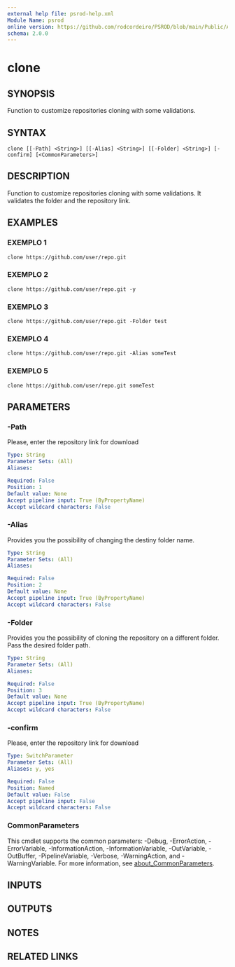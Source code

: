 ```yaml
---
external help file: psrod-help.xml
Module Name: psrod
online version: https://github.com/rodcordeiro/PSROD/blob/main/Public/Authoral/CalcularSaida.ps1
schema: 2.0.0
---
```


# clone

## SYNOPSIS
Function to customize repositories cloning with some validations.

## SYNTAX

```
clone [[-Path] <String>] [[-Alias] <String>] [[-Folder] <String>] [-confirm] [<CommonParameters>]
```

## DESCRIPTION
Function to customize repositories cloning with some validations.
It validates the folder and the repository link.

## EXAMPLES

### EXEMPLO 1
```
clone https://github.com/user/repo.git
```

### EXEMPLO 2
```
clone https://github.com/user/repo.git -y
```

### EXEMPLO 3
```
clone https://github.com/user/repo.git -Folder test
```

### EXEMPLO 4
```
clone https://github.com/user/repo.git -Alias someTest
```

### EXEMPLO 5
```
clone https://github.com/user/repo.git someTest
```

## PARAMETERS

### -Path
Please, enter the repository link for download

```yaml
Type: String
Parameter Sets: (All)
Aliases:

Required: False
Position: 1
Default value: None
Accept pipeline input: True (ByPropertyName)
Accept wildcard characters: False
```

### -Alias
Provides you the possibility of changing the destiny folder name.

```yaml
Type: String
Parameter Sets: (All)
Aliases:

Required: False
Position: 2
Default value: None
Accept pipeline input: True (ByPropertyName)
Accept wildcard characters: False
```

### -Folder
Provides you the possibility of cloning the repository on a different folder.
Pass the desired folder path.

```yaml
Type: String
Parameter Sets: (All)
Aliases:

Required: False
Position: 3
Default value: None
Accept pipeline input: True (ByPropertyName)
Accept wildcard characters: False
```

### -confirm
Please, enter the repository link for download

```yaml
Type: SwitchParameter
Parameter Sets: (All)
Aliases: y, yes

Required: False
Position: Named
Default value: False
Accept pipeline input: False
Accept wildcard characters: False
```

### CommonParameters
This cmdlet supports the common parameters: -Debug, -ErrorAction, -ErrorVariable, -InformationAction, -InformationVariable, -OutVariable, -OutBuffer, -PipelineVariable, -Verbose, -WarningAction, and -WarningVariable. For more information, see [about_CommonParameters](http://go.microsoft.com/fwlink/?LinkID=113216).

## INPUTS

## OUTPUTS

## NOTES

## RELATED LINKS
